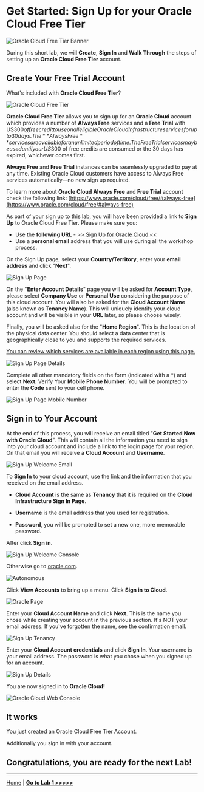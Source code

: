 # Get Started: Sign Up for your Oracle Cloud Free Tier

![Oracle Cloud Free Tier Banner](../images/oracle_cloud_free_tier0.png)

During this short lab, we will **Create**, **Sign In** and **Walk Through** the steps of setting up an **Oracle Cloud Free Tier** account.

## Create Your Free Trial Account

What's included with **Oracle Cloud Free Tier**?

![Oracle Cloud Free Tier](../images/oracle_cloud_free_tier.png)

**Oracle Cloud Free Tier** allows you to sign up for an **Oracle Cloud** account which provides a number of **Always Free** services and a **Free Trial** with US$300 of free credit to use on all eligible Oracle Cloud Infrastructure services for up to 30 days. The **Always Free** services are available for an unlimited period of time. The Free Trial services may be used until your US$300 of free credits are consumed or the 30 days has expired, whichever comes first.

**Always Free** and **Free Trial** instances can be seamlessly upgraded to pay at any time. Existing Oracle Cloud customers have access to Always Free services automatically—no new sign up required.

To learn more about **Oracle Cloud Always Free** and **Free Trial** account check the following link:
[https://www.oracle.com/cloud/free/#always-free](https://www.oracle.com/cloud/free/#always-free)

As part of your sign up to this lab, you will have been provided a link to **Sign Up** to Oracle Cloud Free Tier. Please make sure you:

- Use the **following URL** - [>> Sign Up for Oracle Cloud <<](http://bit.ly/34TzwGf)
- Use a **personal email** address that you will use during all the workshop process.

On the Sign Up page, select your **Country/Territory**, enter your **email address** and click "**Next**".

![Sign Up Page](../images/oracle_cloud_free_tier1.png)

On the "**Enter Account Details**" page you will be asked for **Account Type**, please select **Company Use** or **Personal Use** considering the purpose of this cloud account.
You will also be asked for the **Cloud Account Name** (also known as **Tenancy Name**). This will uniquely identify your cloud account and will be visible in your **URL** later, so please choose wisely.

Finally, you will be asked also for the "**Home Region**". This is the location of the physical data center. You should select a data center that is geographically close to you and supports the required services.

[You can review which services are available in each region using this page.](https://www.oracle.com/uk/cloud/data-regions.html#emea)

![Sign Up Page Details](../images/oracle_cloud_free_tier2.png)

Complete all other mandatory fields on the form (indicated with a *) and select **Next**. Verify Your **Mobile Phone Number**.
You will be prompted to enter the **Code** sent to your cell phone.

![Sign Up Page Mobile Number](../images/oracle_cloud_free_tier3.png)

## Sign in to Your Account

At the end of this process, you will receive an email titled "**Get Started Now with Oracle Cloud**". This will contain all the information you need to sign into your cloud account and include a link to the login page for your region.
On that email you will receive a **Cloud Account** and **Username**.

![Sign Up Welcome Email](../images/oracle_cloud_free_tier4_1.png)

To **Sign In** to your cloud account, use the link and the information that you received on the email address. 

- **Cloud Account** is the same as **Tenancy** 
that it is required on the **Cloud Infrastructure Sign In Page**.

- **Username** is the email address that you used for registration.

- **Password**, you will be prompted to set a new one, more memorable password.

After click **Sign in**.


![Sign Up Welcome Console](../images/oracle_cloud_free_tier4_2.png)


Otherwise go to [oracle.com](http://cloud.oracle.com).

![Autonomous](../images/oracle_cloud_free_tier5.png)

Click **View Accounts** to bring up a menu. Click **Sign in to Cloud**.

![Oracle Page](../images/oracle_cloud_free_tier6.png)

Enter your **Cloud Account Name** and click **Next**. This is the name you chose while creating your account in the previous section. It's NOT your email address. If you've forgotten the name, see the confirmation email.

![Sign Up Tenancy](../images/oracle_cloud_free_tier7.png)

Enter your **Cloud Account credentials** and click **Sign In**. Your username is your email address. The password is what you chose when you signed up for an account.

![Sign Up Details](../images/oracle_cloud_free_tier8.png)

You are now signed in to **Oracle Cloud!**

![Oracle Cloud Web Console](../images/webconsole.png)

## It works

You just created an Oracle Cloud Free Tier Account.

Additionally you sign in with your account.

## Congratulations, you are ready for the next Lab!

---

[Home](../README.md) | [**Go to Lab 1 >>>>>**](../lab1/README.md)
